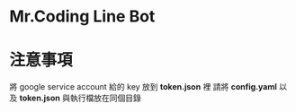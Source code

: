Mr.Coding Line Bot
======


注意事項
======
將 google service account 給的 key 放到 **token.json** 裡
請將 **config.yaml** 以及 **token.json** 與執行檔放在同個目錄


